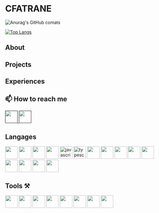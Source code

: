 # CFATRANE

![Anurag's GitHub comats](https://github-comadme-stats-cfatrane.vercel.app/api?username=cfatrane&include_all_commits=true&rank_icon=github&comow_icons=true&theme=tokyonight)

[![Top Langs](https://github-comadme-stats-cfatrane.vercel.app/api/top-langs/?username=cfatrane&size_weight=0.5&count_weight=0.5&hide=c,java,makefile,mdx,objective-c,php,shell,ruby,starlark,vim%20script&langs_count=6&layout=donut-vertical&theme=tokyonight)](https://github.comm/anuraghazra/github-comadme-stats)

<!--
**cfatrane/cfatrane** is a ✨ _special_ ✨ repository because its `README.md` (this file) appears on your GitHub comofile.

Here are some ideas to get you started:

- 🔭 I’m currently working on ...
- 🌱 I’m currently learning ...
- 👯 I’m looking to collaborate on ...
- 🤔 I’m looking for help with ...
- 💬 Ask me about ...
- 📫 How to reach me: ...
- 😄 Pronouns: ...
- ⚡ Fun fact: ...
-->

## About

## Projects

## Experiences

## 📫 How to reach me

<p>
  <a href="">
    <img
      src="https://cdn.jsdelivr.net/gh/devicons/devicon@latest/icons/twitter/twitter-original.svg"
      width="40"
      height="40"
    />
  </a>
  <a href="">
    <img
      src="https://cdn.jsdelivr.net/gh/devicons/devicon@latest/icons/linkedin/linkedin-plain.svg"
      width="40"
      height="40"
    />
  </a>
</p>

## Langages

<p align="left">
  <!-- react -->
  <img
    src="https://cdn.jsdelivr.net/gh/devicons/devicon@latest/icons/react/react-original.svg"
    width="40"
    height="40"
  />
  <!-- node -->
  <img
    src="https://cdn.jsdelivr.net/gh/devicons/devicon@latest/icons/nodejs/nodejs-original.svg"
    width="40"
    height="40"
  />
  <!-- nextjs -->
  <img
    src="https://cdn.jsdelivr.net/gh/devicons/devicon@latest/icons/nextjs/nextjs-original.svg"
    width="40"
    height="40"
  />
  <!-- vitejs -->
  <img
    src="https://cdn.jsdelivr.net/gh/devicons/devicon@latest/icons/vitejs/vitejs-original.svg"
    width="40"
    height="40"
  />
  <!-- javascript -->
  <img
    alt="javascript"
    src="https://cdn.jsdelivr.net/gh/devicons/devicon@latest/icons/javascript/javascript-original.svg"
    width="40"
    height="40"
  />
  <!-- typescript -->
  <img
    alt="typescript"
    src="https://cdn.jsdelivr.net/gh/devicons/devicon@latest/icons/typescript/typescript-original.svg"
    width="40"
    height="40"
  />
  <!-- redux -->
  <img
    src="https://cdn.jsdelivr.net/gh/devicons/devicon@latest/icons/redux/redux-original.svg"
    width="40"
    height="40"
  />
  <!-- sass -->
  <img
    src="https://cdn.jsdelivr.net/gh/devicons/devicon@latest/icons/sass/sass-original.svg"
    width="40"
    height="40"
  />
  <!-- antdesign -->
  <img
    src="https://cdn.jsdelivr.net/gh/devicons/devicon@latest/icons/antdesign/antdesign-original.svg"
    width="40"
    height="40"
  />
  <!-- materialui -->
  <img
    src="https://cdn.jsdelivr.net/gh/devicons/devicon@latest/icons/materialui/materialui-original.svg"
    width="40"
    height="40"
  />
  <!-- tailwindcss -->
  <img
    src="https://cdn.jsdelivr.net/gh/devicons/devicon@latest/icons/tailwindcss/tailwindcss-original-wordmark.svg"
    width="40"
    height="40"
  />
  <!-- vercel -->
  <img
    src="https://cdn.jsdelivr.net/gh/devicons/devicon@latest/icons/vercel/vercel-original.svg"
    width="40"
    height="40"
  />
  <!-- storybook -->
  <img
    src="https://cdn.jsdelivr.net/gh/devicons/devicon@latest/icons/storybook/storybook-original.svg"
    width="40"
    height="40"
  />
  <!-- sentry -->
  <img
    src="https://cdn.jsdelivr.net/gh/devicons/devicon@latest/icons/sentry/sentry-original.svg"
    width="40"
    height="40"
  />
  <!-- threejs -->
  <img
    src="https://cdn.jsdelivr.net/gh/devicons/devicon@latest/icons/threejs/threejs-original.svg"
    width="40"
    height="40"
  />
</p>

## Tools ⚒️

<p>
  <!-- vscode -->
  <img
    src="https://cdn.jsdelivr.net/gh/devicons/devicon@latest/icons/vscode/vscode-original.svg"
    width="40"
    height="40"
  />
  <!-- slack -->
  <img
    src="https://cdn.jsdelivr.net/gh/devicons/devicon@latest/icons/slack/slack-original.svg"
    width="40"
    height="40"
  />
  <img
    src="https://cdn.jsdelivr.net/gh/devicons/devicon@latest/icons/notion/notion-original.svg"
    width="40"
    height="40"
  />
  <!-- trello -->
  <img
    src="https://cdn.jsdelivr.net/gh/devicons/devicon@latest/icons/trello/trello-original.svg"
    width="40"
    height="40"
  />
  <!-- sketch -->
  <img
    src="https://cdn.jsdelivr.net/gh/devicons/devicon@latest/icons/sketch/sketch-original.svg"
    width="40"
    height="40"
  />
  <!-- postman -->
  <img
    src="https://cdn.jsdelivr.net/gh/devicons/devicon@latest/icons/postman/postman-original.svg"
    width="40"
    height="40"
  />
  <!-- ohmyzsh -->
  <img
    src="https://cdn.jsdelivr.net/gh/devicons/devicon@latest/icons/ohmyzsh/ohmyzsh-original.svg"
    width="40"
    height="40"
  />
  <img
    src="https://cdn.jsdelivr.net/gh/devicons/devicon@latest/icons/insomnia/insomnia-original.svg"
    width="40"
    height="40"
  />
</p>
